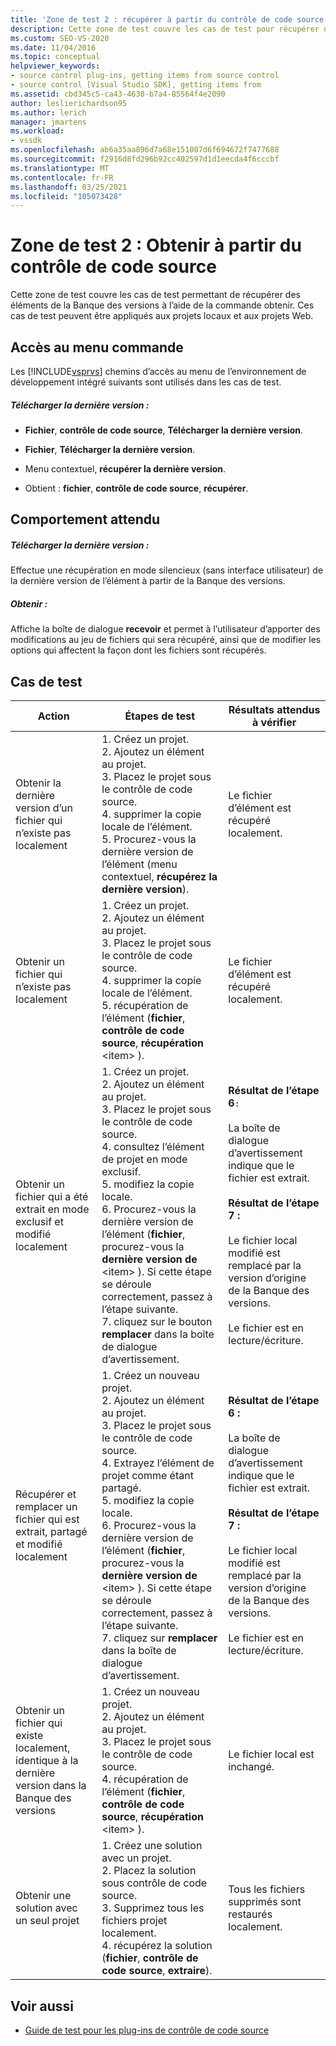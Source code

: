 ```yaml
---
title: 'Zone de test 2 : récupérer à partir du contrôle de code source | Microsoft Docs'
description: Cette zone de test couvre les cas de test pour récupérer des éléments de la Banque des versions avec la fonction obtenir. Ces cas de test peuvent être appliqués aux projets locaux et aux projets Web.
ms.custom: SEO-VS-2020
ms.date: 11/04/2016
ms.topic: conceptual
helpviewer_keywords:
- source control plug-ins, getting items from source control
- source control [Visual Studio SDK], getting items from
ms.assetid: cbd345c5-ca43-4630-b7a4-85564f4e2090
author: leslierichardson95
ms.author: lerich
manager: jmartens
ms.workload:
- vssdk
ms.openlocfilehash: ab6a35aa896d7a68e151007d6f694672f7477688
ms.sourcegitcommit: f2916d8fd296b92cc402597d1d1eecda4f6cccbf
ms.translationtype: MT
ms.contentlocale: fr-FR
ms.lasthandoff: 03/25/2021
ms.locfileid: "105073428"
---
```

# <a name="test-area-2-get-from-source-control"></a>Zone de test 2 : Obtenir à partir du contrôle de code source
Cette zone de test couvre les cas de test permettant de récupérer des éléments de la Banque des versions à l’aide de la commande obtenir. Ces cas de test peuvent être appliqués aux projets locaux et aux projets Web.

## <a name="command-menu-access"></a>Accès au menu commande
 Les [!INCLUDE[vsprvs](../../code-quality/includes/vsprvs_md.md)] chemins d’accès au menu de l’environnement de développement intégré suivants sont utilisés dans les cas de test.

##### <a name="get-latest-version"></a>Télécharger la dernière version :

- **Fichier**, **contrôle de code source**, **Télécharger la dernière version**.

- **Fichier**, **Télécharger la dernière version**.

- Menu contextuel, **récupérer la dernière version**.

- Obtient : **fichier**, **contrôle de code source**, **récupérer**.

## <a name="expected-behavior"></a>Comportement attendu

##### <a name="get-latest-version"></a>Télécharger la dernière version :
 Effectue une récupération en mode silencieux (sans interface utilisateur) de la dernière version de l’élément à partir de la Banque des versions.

##### <a name="get"></a>Obtenir :
 Affiche la boîte de dialogue **recevoir** et permet à l’utilisateur d’apporter des modifications au jeu de fichiers qui sera récupéré, ainsi que de modifier les options qui affectent la façon dont les fichiers sont récupérés.

## <a name="test-cases"></a>Cas de test

|Action|Étapes de test|Résultats attendus à vérifier|
|------------|----------------|--------------------------------|
|Obtenir la dernière version d’un fichier qui n’existe pas localement|1. Créez un projet.<br />2. Ajoutez un élément au projet.<br />3. Placez le projet sous le contrôle de code source.<br />4. supprimer la copie locale de l’élément.<br />5. Procurez-vous la dernière version de l’élément (menu contextuel, **récupérez la dernière version**).|Le fichier d’élément est récupéré localement.|
|Obtenir un fichier qui n’existe pas localement|1. Créez un projet.<br />2. Ajoutez un élément au projet.<br />3. Placez le projet sous le contrôle de code source.<br />4. supprimer la copie locale de l’élément.<br />5. récupération de l’élément (**fichier**, **contrôle de code source**, **récupération** \<item> ).|Le fichier d’élément est récupéré localement.|
|Obtenir un fichier qui a été extrait en mode exclusif et modifié localement|1. Créez un projet.<br />2. Ajoutez un élément au projet.<br />3. Placez le projet sous le contrôle de code source.<br />4. consultez l’élément de projet en mode exclusif.<br />5. modifiez la copie locale.<br />6. Procurez-vous la dernière version de l’élément (**fichier**, procurez-vous la **dernière version de** \<item> ). Si cette étape se déroule correctement, passez à l’étape suivante.<br />7. cliquez sur le bouton **remplacer** dans la boîte de dialogue d’avertissement.|**Résultat de l’étape 6**`:`<br /><br /> La boîte de dialogue d’avertissement indique que le fichier est extrait.<br /><br /> **Résultat de l’étape 7 :**<br /><br /> Le fichier local modifié est remplacé par la version d’origine de la Banque des versions.<br /><br /> Le fichier est en lecture/écriture.|
|Récupérer et remplacer un fichier qui est extrait, partagé et modifié localement|1. Créez un nouveau projet.<br />2. Ajoutez un élément au projet.<br />3. Placez le projet sous le contrôle de code source.<br />4. Extrayez l’élément de projet comme étant partagé.<br />5. modifiez la copie locale.<br />6. Procurez-vous la dernière version de l’élément (**fichier**, procurez-vous la **dernière version de** \<item> ). Si cette étape se déroule correctement, passez à l’étape suivante.<br />7. cliquez sur **remplacer** dans la boîte de dialogue d’avertissement.|**Résultat de l’étape 6 :**<br /><br /> La boîte de dialogue d’avertissement indique que le fichier est extrait.<br /><br /> **Résultat de l’étape 7 :**<br /><br /> Le fichier local modifié est remplacé par la version d’origine de la Banque des versions.<br /><br /> Le fichier est en lecture/écriture.|
|Obtenir un fichier qui existe localement, identique à la dernière version dans la Banque des versions|1. Créez un nouveau projet.<br />2. Ajoutez un élément au projet.<br />3. Placez le projet sous le contrôle de code source.<br />4. récupération de l’élément (**fichier**, **contrôle de code source**, **récupération** \<item> ).|Le fichier local est inchangé.|
|Obtenir une solution avec un seul projet|1. Créez une solution avec un projet.<br />2. Placez la solution sous contrôle de code source.<br />3. Supprimez tous les fichiers projet localement.<br />4. récupérez la solution (**fichier**, **contrôle de code source**, **extraire**).|Tous les fichiers supprimés sont restaurés localement.|

## <a name="see-also"></a>Voir aussi
- [Guide de test pour les plug-ins de contrôle de code source](../../extensibility/internals/test-guide-for-source-control-plug-ins.md)
